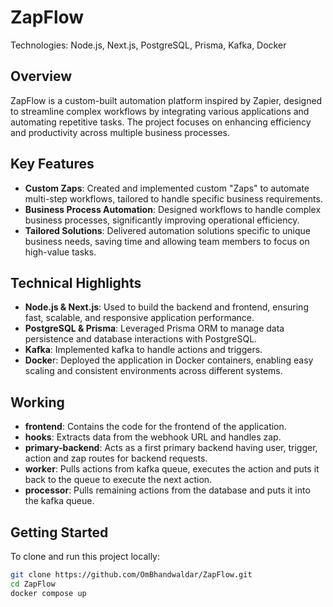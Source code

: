 # ZapFlow

Technologies:  Node.js, Next.js, PostgreSQL, Prisma, Kafka, Docker

##  Overview

ZapFlow is a custom-built automation platform inspired by Zapier, designed to streamline complex workflows by integrating various applications and automating repetitive tasks. The project focuses on enhancing efficiency and productivity across multiple business processes.

## Key Features

- <b>Custom Zaps</b>: Created and implemented custom "Zaps" to automate multi-step workflows, tailored to handle specific business requirements.
- <b>Business Process Automation</b>: Designed workflows to handle complex business processes, significantly improving operational efficiency.
- <b>Tailored Solutions</b>: Delivered automation solutions specific to unique business needs, saving time and allowing team members to focus on high-value tasks.

## Technical Highlights

- <b>Node.js & Next.js</b>: Used to build the backend and frontend, ensuring fast, scalable, and responsive application performance.
- <b>PostgreSQL & Prisma</b>: Leveraged Prisma ORM to manage data persistence and database interactions with PostgreSQL.
- <b>Kafka</b>: Implemented kafka to handle actions and triggers.
- <b>Docke</b>r: Deployed the application in Docker containers, enabling easy scaling and consistent environments across different systems.

## Working

- <b>frontend</b>: Contains the code for the frontend of the application.
- <b>hooks</b>: Extracts data from the webhook URL and handles zap.
- <b>primary-backend</b>: Acts as a first primary backend having user, trigger, action and zap routes for backend requests.
- <b>worker</b>: Pulls actions from kafka queue, executes the action and puts it back to the queue to execute the next action.
- <b>processor</b>: Pulls remaining actions from the database and puts it into the kafka queue.


## Getting Started

To clone and run this project locally:

```bash
git clone https://github.com/OmBhandwaldar/ZapFlow.git
cd ZapFlow
docker compose up
